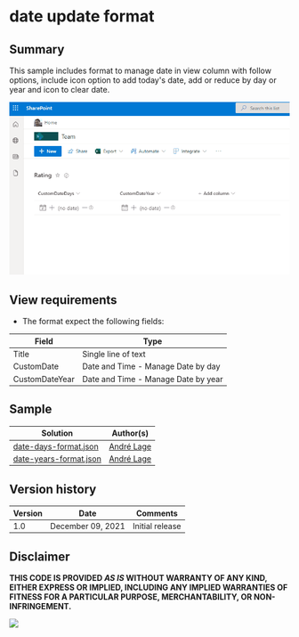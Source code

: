 # date update format

## Summary
This sample includes format to manage date in view column with follow options, include icon option to add today's date, add or reduce by day or year and icon to clear date.

![Date update](./assets/ColumnDates.gif)

## View requirements
- The format expect the following fields:

Field |Type
--------|---------
Title | Single line of text 
CustomDate | Date and Time - Manage Date by day
CustomDateYear | Date and Time - Manage Date by year


## Sample

Solution|Author(s)
--------|---------
[date-days-format.json](./date-days-format.json) | [André Lage](https://twitter.com/aaclage)
[date-years-format.json](./date-years-format.json) | [André Lage](https://twitter.com/aaclage)

## Version history

Version|Date|Comments
-------|----|--------
1.0|December 09, 2021|Initial release


## Disclaimer
**THIS CODE IS PROVIDED *AS IS* WITHOUT WARRANTY OF ANY KIND, EITHER EXPRESS OR IMPLIED, INCLUDING ANY IMPLIED WARRANTIES OF FITNESS FOR A PARTICULAR PURPOSE, MERCHANTABILITY, OR NON-INFRINGEMENT.**

<img src="https://pnptelemetry.azurewebsites.net/list-formatting/column-samples/date-update-format" />
